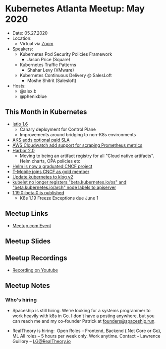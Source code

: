 # Kubernetes Atlanta Meetup: May 2020<!--Month Year-->

- Date: 05.27.2020<!--date as MM.DD.YYYY-->
- Location:
    - Virtual via [Zoom](https://salesloft.zoom.us/j/92207870787)
- Speakers:
    - Kubernetes Pod Security Policies Framework 
        - Jason Price (Square)
    - Kubernetes Traffic Patterns 
        - Shahar Levy (VMware)
    - Kubernetes Continuous Delivery @ SalesLoft 
        - Moshe Shitrit (Salesloft)
- Hosts:
    - @alex.b
    - @phenixblue

## This Month in Kubernetes
- [Istio 1.6](https://istio.io/news/releases/1.6.x/announcing-1.6/)
  - Canary deployment for Control Plane
  - Improvements around bridging to non-K8s environments
- [AKS adds optional paid SLA](https://techcommunity.microsoft.com/t5/azure-kubernetes-service/aks-introduces-uptime-sla/ba-p/1350832)
- [AWS Cloudwatch add support for scraping Prometheus metrics](https://aws.amazon.com/blogs/containers/using-prometheus-metrics-in-amazon-cloudwatch/)
- [Harbor 2.0](https://goharbor.io/blog/harbor-2.0/)
  - Moving to being an artifact registry for all "Cloud native artifacts". Helm charts, OPA policies etc
- [Helm is now a graduated CNCF project](https://www.cncf.io/announcement/2020/04/30/cloud-native-computing-foundation-announces-helm-graduation/)
- [T-Mobile joins CNCF as gold member](https://www.cncf.io/announcement/2020/05/27/cloud-native-computing-foundation-welcomes-t-mobile-as-gold-member/)
- [Update kubernetes to klog v2](https://github.com/kubernetes/kubernetes/pull/90183)
- [kubelet no longer registers "beta.kubernetes.io/os" and "beta.kubernetes.io/arch" node labels to apiserver](https://github.com/kubernetes/kubernetes/pull/91046)
- [1.19.0-beta.0 is published](https://github.com/kubernetes/kubernetes/blob/master/CHANGELOG/CHANGELOG-1.19.md/#v1190-beta0)
    - K8s 1.19 Freeze Exceptions due June 1

## Meetup Links
- [Meetup.com Event](https://www.meetup.com/Kubernetes-Atlanta-Meetup/events/270769741/)

## Meetup Slides

## Meetup Recordings
- [Recording on Youtube](https://www.youtube.com/watch?v=loNeKvNbQCg)

## Meetup Notes

### Who's hiring
- Spaceship is still hiring. We're looking for a systems programmer to work heavily with k8s in Go. I don't have a posting anywhere, but you can reach me and my co-founder Patrick at founders@spaceship.run.

- RealTheory is hiring:  Open Roles – Frontend, Backend (.Net Core or Go), ML All roles – 5 hours per week only. Work anytime. Contact – Lawrence Guillory – LG@RealTheory.io